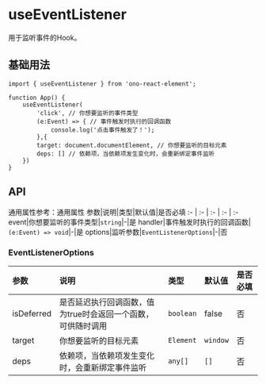 # useEventListener
用于监听事件的Hook。

## 基础用法
```tsx
import { useEventListener } from 'ono-react-element';

function App() {
    useEventListener(
        'click', // 你想要监听的事件类型
        (e:Event) => { // 事件触发时执行的回调函数
            console.log('点击事件触发了！');
        },{
        target: document.documentElement, // 你想要监听的目标元素
        deps: [] // 依赖项，当依赖项发生变化时，会重新绑定事件监听
    })
}
```

## API
通用属性参考：通用属性
参数|说明|类型|默认值|是否必填
:- | :- | :- | :- | :-
event|你想要监听的事件类型|<code>string</code>|-|是
handler|事件触发时执行的回调函数|<code>(e:Event) => void</code>|-|是
options|监听参数|<code>EventListenerOptions</code>|-|否

### EventListenerOptions
参数|说明|类型|默认值|是否必填
:- | :- | :- | :- | :-
isDeferred|是否延迟执行回调函数，值为true时会返回一个函数，可供随时调用|<code>boolean</code>|false|否
target|你想要监听的目标元素|<code>Element</code>|<code>window</code>|否
deps|依赖项，当依赖项发生变化时，会重新绑定事件监听|<code>any[]</code>|<code>[]</code>|否
